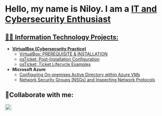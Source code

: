<h1>Hello, my name is Niloy. I am a <a href="//linkedin.com/in/niloy-mridul">IT and Cybersecurity Enthusiast</h1>

<h2>👨‍💻 Information Technology Projects:</h2>

- <b>VirtualBox (Cybersecurity Practice)</b>
  - [VirtualBox: PREREQUISITE & INSTALLATION](https://github.com/niloymridul/virtualbox-prereqs)
  - [osTicket: Post-Installation Configuration](https://github.com/niloymridul/post-install-config)
  - [osTicket: Ticket Lifecycle Examples](https://github.com/niloymridul/ticket-lifecycle)
- <b>Microsoft Azure</b>
  - [Configuring On-premises Active Directory within Azure VMs](https://github.com/niloymridul/configure-ad)
  - [Network Security Groups (NSGs) and Inspecting Network Protocols](https://github.com/niloymridul/azure-network-protocols)

<h2>🤳Collaborate with me:</h2>


[<img align="left" alt="Niloy | LinkedIn" width="22px" src="https://cdn.jsdelivr.net/npm/simple-icons@v3/icons/linkedin.svg" />][linkedin]

[linkedin]: www.linkedin.com/in/niloy-mridul

